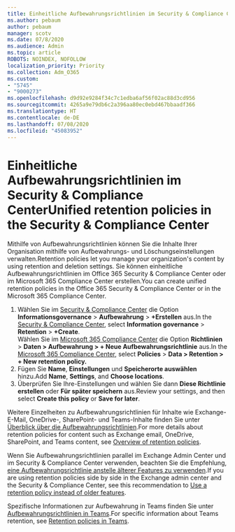 ```yaml
---
title: Einheitliche Aufbewahrungsrichtlinien im Security & Compliance Center
ms.author: pebaum
author: pebaum
manager: scotv
ms.date: 07/8/2020
ms.audience: Admin
ms.topic: article
ROBOTS: NOINDEX, NOFOLLOW
localization_priority: Priority
ms.collection: Adm_O365
ms.custom:
- "5745"
- "9000273"
ms.openlocfilehash: d9d92e9284f34c7c1edba6af56f02ac88d3cd956
ms.sourcegitcommit: 4265a9e79db6c2a396aa80ec0ebd467bbaadf366
ms.translationtype: HT
ms.contentlocale: de-DE
ms.lasthandoff: 07/08/2020
ms.locfileid: "45083952"
---
```

# <a name="unified-retention-policies-in-the-security--compliance-center"></a><span data-ttu-id="86e00-102">Einheitliche Aufbewahrungsrichtlinien im Security & Compliance Center</span><span class="sxs-lookup"><span data-stu-id="86e00-102">Unified retention policies in the Security & Compliance Center</span></span>

<span data-ttu-id="86e00-103">Mithilfe von Aufbewahrungsrichtlinien können Sie die Inhalte Ihrer Organisation mithilfe von Aufbewahrungs- und Löschungseinstellungen verwalten.</span><span class="sxs-lookup"><span data-stu-id="86e00-103">Retention policies let you manage your organization's content by using retention and deletion settings.</span></span> <span data-ttu-id="86e00-104">Sie können einheitliche Aufbewahrungsrichtlinien im Office 365 Security & Compliance Center oder im Microsoft 365 Compliance Center erstellen.</span><span class="sxs-lookup"><span data-stu-id="86e00-104">You can create unified retention policies in the Office 365 Security & Compliance Center or in the Microsoft 365 Compliance Center.</span></span> 

1. <span data-ttu-id="86e00-105">Wählen Sie im [Security & Compliance Center](https://go.microsoft.com/fwlink/p/?linkid=2077143) die Option **Informationsgovernance** > **Aufbewahrung** > **+Erstellen** aus.</span><span class="sxs-lookup"><span data-stu-id="86e00-105">In the [Security & Compliance Center](https://go.microsoft.com/fwlink/p/?linkid=2077143), select **Information governance** > **Retention** > **+Create**.</span></span> <br/>
    <span data-ttu-id="86e00-106">Wählen Sie im [Microsoft 365 Compliance Center](https://go.microsoft.com/fwlink/p/?linkid=2077149) die Option **Richtlinien** > **Daten > Aufbewahrung > + Neue Aufbewahrungsrichtlinie** aus.</span><span class="sxs-lookup"><span data-stu-id="86e00-106">In the [Microsoft 365 Compliance Center](https://go.microsoft.com/fwlink/p/?linkid=2077149), select **Policies** > **Data > Retention > + New retention policy.**</span></span>
2. <span data-ttu-id="86e00-107">Fügen Sie **Name**, **Einstellungen** und **Speicherorte auswählen** hinzu.</span><span class="sxs-lookup"><span data-stu-id="86e00-107">Add **Name**, **Settings**, and **Choose locations**.</span></span>
3. <span data-ttu-id="86e00-108">Überprüfen Sie Ihre-Einstellungen und wählen Sie dann **Diese Richtlinie erstellen** oder **Für später speichern** aus.</span><span class="sxs-lookup"><span data-stu-id="86e00-108">Review your settings, and then select **Create this policy** or **Save for later**.</span></span>  
      
<span data-ttu-id="86e00-109">Weitere Einzelheiten zu Aufbewahrungsrichtlinien für Inhalte wie Exchange-E-Mail, OneDrive-, SharePoint- und Teams-Inhalte finden Sie unter [Überblick über die Aufbewahrungsrichtlinien](https://go.microsoft.com/fwlink/?linkid=2127785).</span><span class="sxs-lookup"><span data-stu-id="86e00-109">For more details about retention policies for content such as Exchange email, OneDrive, SharePoint, and Teams content, see [Overview of retention policies](https://go.microsoft.com/fwlink/?linkid=2127785).</span></span>  
    
<span data-ttu-id="86e00-110">Wenn Sie Aufbewahrungsrichtlinien parallel im Exchange Admin Center und im Security & Compliance Center verwenden, beachten Sie die Empfehlung, [eine Aufbewahrungsrichtlinie anstelle älterer Features zu verwenden](https://docs.microsoft.com/microsoft-365/compliance/retention-policies?view=o365-worldwide#use-a-retention-policy-instead-of-older-features).</span><span class="sxs-lookup"><span data-stu-id="86e00-110">If you are using retention policies side by side in the Exchange admin center and the Security & Compliance Center, see this recommendation to [Use a retention policy instead of older features](https://docs.microsoft.com/microsoft-365/compliance/retention-policies?view=o365-worldwide#use-a-retention-policy-instead-of-older-features).</span></span>  
    
<span data-ttu-id="86e00-111">Spezifische Informationen zur Aufbewahrung in Teams finden Sie unter [Aufbewahrungsrichtlinien in Teams](https://docs.microsoft.com/microsoftteams/retention-policies).</span><span class="sxs-lookup"><span data-stu-id="86e00-111">For specific information about Teams retention, see [Retention policies in Teams](https://docs.microsoft.com/microsoftteams/retention-policies).</span></span>